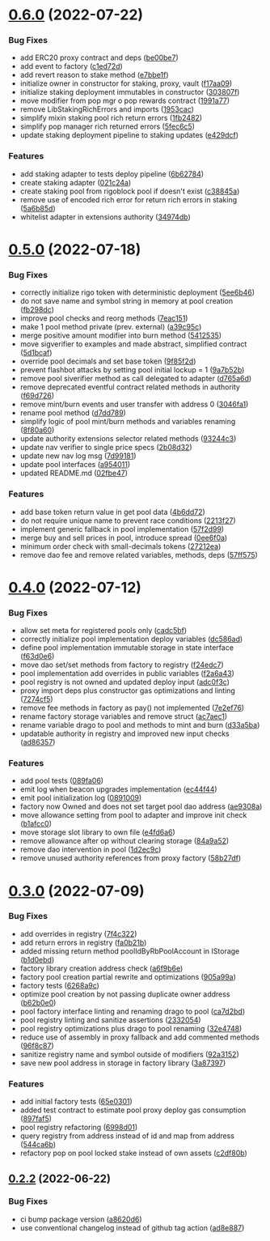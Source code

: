 # [0.6.0](https://github.com/rigoblock/v3-contracts/compare/v0.5.0...v0.6.0) (2022-07-22)


### Bug Fixes

* add ERC20 proxy contract and deps ([be00be7](https://github.com/rigoblock/v3-contracts/commit/be00be709b2dd93193801ac2e9105e2d83c79205))
* add event to factory ([c1ed72d](https://github.com/rigoblock/v3-contracts/commit/c1ed72dae136bf29dbf0bb56c0b212232d71ddab))
* add revert reason to stake method ([e7bbe1f](https://github.com/rigoblock/v3-contracts/commit/e7bbe1f4420e898b7921e3345d4f3ebebeb26b3f))
* initialize owner in constructor for staking, proxy, vault ([f17aa09](https://github.com/rigoblock/v3-contracts/commit/f17aa09f2cf7af0e13cf23b9b975e7ebd1adf78f))
* initialize staking deployment immutables in constructor ([303807f](https://github.com/rigoblock/v3-contracts/commit/303807f487b8b0b57707b17d12274fc8d9be768e))
* move modifier from pop mgr o pop rewards contract ([1991a77](https://github.com/rigoblock/v3-contracts/commit/1991a773df607c2e7cef8fd970c3e09857bd039d))
* remove LibStakingRichErrors and imports ([1953cac](https://github.com/rigoblock/v3-contracts/commit/1953cac3bd4cf597e351ab9fb28306f4d2112cd6))
* simplify mixin staking pool rich return errors ([1fb2482](https://github.com/rigoblock/v3-contracts/commit/1fb2482c0c2f1e6109e378862850c42980ed4f1a))
* simplify pop manager rich returned errors ([5fec6c5](https://github.com/rigoblock/v3-contracts/commit/5fec6c5070d12fea5659f4eb11433e015e5d1715))
* update staking deployment pipeline to staking updates ([e429dcf](https://github.com/rigoblock/v3-contracts/commit/e429dcfede0920d5e524f34762b81b8404d14403))


### Features

* add staking adapter to tests deploy pipeline ([6b62784](https://github.com/rigoblock/v3-contracts/commit/6b62784e115f4cbf6a399ccb7e2e2b79b77246e2))
* create staking adapter ([021c24a](https://github.com/rigoblock/v3-contracts/commit/021c24aabfabfa2b016cc83982b410db9a8aa561))
* create staking pool from rigoblock pool if doesn't exist ([c38845a](https://github.com/rigoblock/v3-contracts/commit/c38845a68d0ecb363266ea2b70e7a3d3688bf8cb))
* remove use of encoded rich error for return rich errors in staking ([5a6b85d](https://github.com/rigoblock/v3-contracts/commit/5a6b85db370fdb2afa93e4c008006d9a9bd1ea82))
* whitelist adapter in extensions authority ([34974db](https://github.com/rigoblock/v3-contracts/commit/34974db6038ecd406caccef35cf2f9f63784b3ce))



# [0.5.0](https://github.com/rigoblock/v3-contracts/compare/v0.4.0...v0.5.0) (2022-07-18)


### Bug Fixes

* correctly initialize rigo token with deterministic deployment ([5ee6b46](https://github.com/rigoblock/v3-contracts/commit/5ee6b463374094ad05c485d4db20c1ab7e12373e))
* do not save name and symbol string in memory at pool creation ([fb298dc](https://github.com/rigoblock/v3-contracts/commit/fb298dc104097cd38a518467c8b5fbb7078eddc5))
* improve pool checks and reorg methods ([7eac151](https://github.com/rigoblock/v3-contracts/commit/7eac151cfc3be8e08d5c80ec1bcfc56d653968ef))
* make 1 pool method private (prev. external) ([a39c95c](https://github.com/rigoblock/v3-contracts/commit/a39c95c1964954e5c8aa77bb6beecf44584759d5))
* merge positive amount modifier into burn method ([5412535](https://github.com/rigoblock/v3-contracts/commit/5412535b97dc462c1cafe8fca3980410909abbc3))
* move sigverifier to examples and made abstract, simplified contract ([5d1bcaf](https://github.com/rigoblock/v3-contracts/commit/5d1bcaf9573a32665780ecd84e43bf0760a9e81c))
* override pool decimals and set base token ([9f85f2d](https://github.com/rigoblock/v3-contracts/commit/9f85f2d7395a97ed74a9b27f0580502385beb952))
* prevent flashbot attacks by setting pool initial lockup = 1 ([9a7b52b](https://github.com/rigoblock/v3-contracts/commit/9a7b52bebee864c086b9162447f80216aa186477))
* remove  pool siverifier method as call delegated to adapter ([d765a6d](https://github.com/rigoblock/v3-contracts/commit/d765a6d480c50fb6a802ba4d0c21508c27e1bda8))
* remove deprecated eventful contract related methods in authority ([f69d726](https://github.com/rigoblock/v3-contracts/commit/f69d7262088e07243ec93d55e8d5e674176d0d7b))
* remove mint/burn events and user transfer with address 0 ([3046fa1](https://github.com/rigoblock/v3-contracts/commit/3046fa1aba0e70a719e9c1c6e414a951a71781bb))
* rename pool method ([d7dd789](https://github.com/rigoblock/v3-contracts/commit/d7dd789d1043545ee49cfbc3fd5cb4637584e99e))
* simplify logic of pool mint/burn methods and variables renaming ([8f80a60](https://github.com/rigoblock/v3-contracts/commit/8f80a605a4d4fef2a9c39021252e5d082942a6e9))
* update authority extensions selector related methods ([93244c3](https://github.com/rigoblock/v3-contracts/commit/93244c3ae86956d0be81f86eaf5ec9e0d197ca0b))
* update nav verifier to single price specs ([2b08d32](https://github.com/rigoblock/v3-contracts/commit/2b08d32058852069e8fc27c6d6ee18634623f895))
* update new nav log msg ([7d99181](https://github.com/rigoblock/v3-contracts/commit/7d991814bd748ec243acb83d1b92d76f9398bc74))
* update pool interfaces ([a954011](https://github.com/rigoblock/v3-contracts/commit/a954011ab0353faaa722affd08813b6a52b8210d))
* updated README.md ([02fbe47](https://github.com/rigoblock/v3-contracts/commit/02fbe47cd9757b8c3b7b0f4cb156382f9932c04b))


### Features

* add base token return value in get pool data ([4b6dd72](https://github.com/rigoblock/v3-contracts/commit/4b6dd72889f5556e0b86f33d7eed6fe06674bee8))
* do not require unique name to prevent race conditions ([2213f27](https://github.com/rigoblock/v3-contracts/commit/2213f27fb792cf01aaa5b31c705e79dc38506c04))
* implement generic fallback in pool implementation ([57f2d99](https://github.com/rigoblock/v3-contracts/commit/57f2d99bcdc11aeec94e41ae1ed3dc9ef60ed86e))
* merge buy and sell prices in pool, introduce spread ([0ee6f0a](https://github.com/rigoblock/v3-contracts/commit/0ee6f0a1f8cc853f04f4574c08e497c1ea9fe828))
* minimum order check with small-decimals tokens ([27212ea](https://github.com/rigoblock/v3-contracts/commit/27212ea5dd8d1e0104f57ddd614728874d72c0ef))
* remove dao fee and remove related variables, methods, deps ([57ff575](https://github.com/rigoblock/v3-contracts/commit/57ff5759bf2140678c8bfdc46f5a5fb7110baa02))



# [0.4.0](https://github.com/rigoblock/v3-contracts/compare/v0.3.0...v0.4.0) (2022-07-12)


### Bug Fixes

* allow set meta for registered pools only ([cadc5bf](https://github.com/rigoblock/v3-contracts/commit/cadc5bf53db8d2ce01b927f0c51caf92c8b253f6))
* correctly initialize pool implementation deploy variables ([dc586ad](https://github.com/rigoblock/v3-contracts/commit/dc586ad6db097cbfdbaa4969903df85719fb2392))
* define pool implementation immutable storage in state interface ([f63d0e6](https://github.com/rigoblock/v3-contracts/commit/f63d0e627f4e1dd2e3c8ac3de988a0575702c04a))
* move dao set/set methods from factory to registry ([f24edc7](https://github.com/rigoblock/v3-contracts/commit/f24edc75c5e81bc362a28323d4ab6acef83b5ab5))
* pool implementation add overrides in public variables ([f2a6a43](https://github.com/rigoblock/v3-contracts/commit/f2a6a43239de6f0757068cd73125c4dcf24f6927))
* pool registry is not owned and updated deploy input ([adc0f3c](https://github.com/rigoblock/v3-contracts/commit/adc0f3c750cde514af940d6e2281610cbf85cfd9))
* proxy import deps plus constructor gas optimizations and linting ([7274cf5](https://github.com/rigoblock/v3-contracts/commit/7274cf5b58dde7c337be6720a39126e99f9f6b14))
* remove fee methods in factory as pay() not implemented ([7e2ef76](https://github.com/rigoblock/v3-contracts/commit/7e2ef762cbb1d81ff278c6df8dfb887bb4799423))
* rename factory storage variables and remove struct ([ac7aec1](https://github.com/rigoblock/v3-contracts/commit/ac7aec1937db52f30771f14ac1f35b6bdf447910))
* rename variable drago to pool and methods to mint and burn ([d33a5ba](https://github.com/rigoblock/v3-contracts/commit/d33a5ba42fa219cc805a6f5e347d8870f2a0644b))
* updatable authority in registry and improved new input checks ([ad86357](https://github.com/rigoblock/v3-contracts/commit/ad86357a70707ef45cb426a8f6ba84c8f5bbb23f))


### Features

* add pool tests ([089fa06](https://github.com/rigoblock/v3-contracts/commit/089fa06d71726e7fc3ca7b96a65b6f7c514c6018))
* emit log when beacon upgrades implementation ([ec44f44](https://github.com/rigoblock/v3-contracts/commit/ec44f4425e3fdaa2ed6e80a0603c95bceb38000f))
* emit pool initialization log ([0891009](https://github.com/rigoblock/v3-contracts/commit/08910091ab43bdc8581c3407971076ec2fa48cfe))
* factory now Owned and does not set target pool dao address ([ae9308a](https://github.com/rigoblock/v3-contracts/commit/ae9308a0844e81c0a14b74fe87d6d454e49d751b))
* move allowance setting from pool to adapter and improve init check ([b1afcc0](https://github.com/rigoblock/v3-contracts/commit/b1afcc0693d28497940d621784447a001c156986))
* move storage slot library to own file ([e4fd6a6](https://github.com/rigoblock/v3-contracts/commit/e4fd6a60cb3e6e39cd2f928577be51463049d125))
* remove allowance after op without clearing storage ([84a9a52](https://github.com/rigoblock/v3-contracts/commit/84a9a52c594dc72fbab171621d8c3be2dc81a92f))
* remove dao intervention in pool ([1d2ec9c](https://github.com/rigoblock/v3-contracts/commit/1d2ec9c6b9f0b8cf1c51ab4c3e9e59fe9dd09149))
* remove unused authority references from proxy factory ([58b27df](https://github.com/rigoblock/v3-contracts/commit/58b27dfcf6ac461af2ea9364155ebc145cafeb1d))



# [0.3.0](https://github.com/rigoblock/v3-contracts/compare/v0.2.2...v0.3.0) (2022-07-09)


### Bug Fixes

* add overrides in registry ([7f4c322](https://github.com/rigoblock/v3-contracts/commit/7f4c32236ff7486b1892e0297a9ba794beb84f78))
* add return errors in registry ([fa0b21b](https://github.com/rigoblock/v3-contracts/commit/fa0b21b5985fb096b8d47061b171b8b32c6f7b37))
* added missing return method poolIdByRbPoolAccount in IStorage ([b1d0ebd](https://github.com/rigoblock/v3-contracts/commit/b1d0ebdce4bd2bcc14bb49251636429d225e6147))
* factory library creation address check ([a6f9b6e](https://github.com/rigoblock/v3-contracts/commit/a6f9b6e51a8a0406158a73690e64a9a0d3aca635))
* factory pool creation partial rewrite and optimizations ([905a99a](https://github.com/rigoblock/v3-contracts/commit/905a99a20ba31f11e1df53e2a64a712c1833e088))
* factory tests ([6268a9c](https://github.com/rigoblock/v3-contracts/commit/6268a9ce58881909f8c64551cd07007511bc24ba))
* optimize pool creation by not passing duplicate owner address ([b62b0e0](https://github.com/rigoblock/v3-contracts/commit/b62b0e099bb1ffe91776634bbc1647d036be162c))
* pool factory interface linting and renaming drago to pool ([ca7d2bd](https://github.com/rigoblock/v3-contracts/commit/ca7d2bdccc04922d03056f0394e6ce7558af3032))
* pool registry linting and sanitize assertions ([2332054](https://github.com/rigoblock/v3-contracts/commit/2332054a6e42160d79fe73fdccc37fc72333a10f))
* pool registry optimizations plus drago to pool renaming ([32e4748](https://github.com/rigoblock/v3-contracts/commit/32e4748dde3c24d379844ced344b43eed98659da))
* reduce use of assembly in proxy fallback and add commented methods ([96f8c87](https://github.com/rigoblock/v3-contracts/commit/96f8c87c97dfa6086a449dd1f296bbbcb3eea07e))
* sanitize registry name and symbol outside of modifiers  ([92a3152](https://github.com/rigoblock/v3-contracts/commit/92a3152c5052485668f84a9e427d2849b5344528))
* save new pool address in storage in factory library ([3a87397](https://github.com/rigoblock/v3-contracts/commit/3a87397081416e35d43f3d49c4e3f79aa6bece3f))


### Features

* add initial factory tests ([65e0301](https://github.com/rigoblock/v3-contracts/commit/65e030148368bcd86b3f033b4e285f672fa812b1))
* added test contract to estimate pool proxy deploy gas consumption ([897faf5](https://github.com/rigoblock/v3-contracts/commit/897faf5a7097f2bdb7d48a7648ce072b6a373641))
* pool registry refactoring ([6998d01](https://github.com/rigoblock/v3-contracts/commit/6998d012d531447d288f963e4480ad0dbe25a17c))
* query registry from address instead of id and map from address ([544ca6b](https://github.com/rigoblock/v3-contracts/commit/544ca6bc8c2e10eaacae50ff71964f95ab695663))
* refactory pop on pool locked stake instead of own assets ([c2df80b](https://github.com/rigoblock/v3-contracts/commit/c2df80b90277b48024869331562fb3356ccd427e))



## [0.2.2](https://github.com/rigoblock/v3-contracts/compare/v0.2.1...v0.2.2) (2022-06-22)


### Bug Fixes

* ci bump package version ([a8620d6](https://github.com/rigoblock/v3-contracts/commit/a8620d647d786074298ec33b2f6aae8cd87f7998))
* use conventional changelog instead of github tag action ([ad8e887](https://github.com/rigoblock/v3-contracts/commit/ad8e88753ff2da04d24619d5b3e499602fccd4b6))



